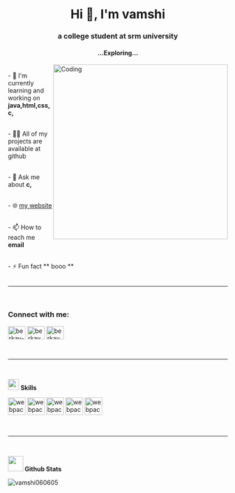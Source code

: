 <h1 align="center">Hi 👋, I'm vamshi</h1>
<h3 align="center">a college student at srm university </h3>
<h4 align="center">...Exploring...</h4>
<img align="right" alt="Coding" width="400" src="https://i.pinimg.com/originals/e8/f4/53/e8f453469a3ec97ecd354df465d73913.gif">

<br>- 🌱 I'm currently learning and working on **java,html,css,c,**</br>

<br>- 👨‍💻 All of my projects are available at github</br>

<br>- 💬 Ask me about **c,**</br>

<br>- 🌐 <a href="https://github.com/vamshi060605">my website </a></br>

<br>- 📫 How to reach me **email**</br>

<br>- ⚡ Fun fact ** booo  **</br>
<br>

-----

<br>
<h3 align="left">Connect with me:</h3>
<p align="left">
<a href="https://www.linkedin.com/in/vamshi-t-10097b232" target="blank"><img align="center" src="https://raw.githubusercontent.com/rahuldkjain/github-profile-readme-generator/master/src/images/icons/Social/linked-in-alt.svg" alt="berkay-kanca-33659693" height="30" width="40" /></a>
<a href="https://instagram.com" target="blank"><img align="center" src="https://raw.githubusercontent.com/rahuldkjain/github-profile-readme-generator/master/src/images/icons/Social/instagram.svg" alt="berkaykanca" height="30" width="40" /></a>
<a href="https://www.hackerrank.com/vt2039" target="blank"><img align="center" src="https://raw.githubusercontent.com/rahuldkjain/github-profile-readme-generator/master/src/images/icons/Social/hackerrank.svg" alt="berkaykanca" height="30" width="40" /></a>
</p>
<br>

-----

<br>

<img src="https://media2.giphy.com/media/QssGEmpkyEOhBCb7e1/giphy.gif?cid=ecf05e47a0n3gi1bfqntqmob8g9aid1oyj2wr3ds3mg700bl&rid=giphy.gif" width ="25"> <b>Skills</b>
<p align="left"> 
        <img src="https://cdn.icon-icons.com/icons2/2415/PNG/512/c_original_logo_icon_146611.png" alt="webpack" width="40" height="40"/>
        <img src="https://cdn.icon-icons.com/icons2/2415/PNG/512/java_original_wordmark_logo_icon_146459.png" alt="webpack" width="40" height="40"/>
        <img src="https://cdn4.iconfinder.com/data/icons/social-media-logos-6/512/121-css3-512.png" alt="webpack" width="40" height="40"/>
        <img src="https://cdn-icons-png.flaticon.com/512/1532/1532556.png" alt="webpack" width="40" height="40"/>
        <img src="https://cdn.icon-icons.com/icons2/2107/PNG/512/file_type_git_icon_130581.png" alt="webpack" width="40" height="40"/>

</p>
<br>

-----

<br>
<p><img src="https://media.giphy.com/media/iY8CRBdQXODJSCERIr/giphy.gif" width="35"><b> Github Stats </b>
<br>
<p><img align="left" src="https://github-readme-stats.vercel.app/api/top-langs?username=vamshi060605&show_icons=true&locale=en&layout=compact" alt="vamshi060605" /></p>



